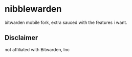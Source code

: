 # nibblewarden

bitwarden mobile fork, extra sauced with the features i want.

## Disclaimer
not affiliated with Bitwarden, Inc
